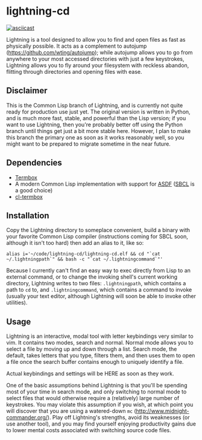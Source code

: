 # lightning-cd

[![asciicast](https://asciinema.org/a/29694.png)](https://asciinema.org/a/29694)

Lightning is a tool designed to allow you to find and open files as fast as physically possible.  It acts as a complement to autojump (https://github.com/wting/autojump); while autojump allows you to go from anywhere to your most accessed directories with just a few keystrokes, Lightning allows you to fly around your filesystem with reckless abandon, flitting through directories and opening files with ease.


Disclaimer
---------

This is the Common Lisp branch of Lightning, and is currently not quite ready for production use just yet. The original version is written in Python, and is much more fast, stable, and powerful than the Lisp version; if you want to use Lightning, then you're probably better off using the Python branch until things get just a bit more stable here. However, I plan to make this branch the primary one as soon as it works reasonably well, so you might want to be prepared to migrate sometime in the near future.

Dependencies
-----------

 - [Termbox](https://github.com/nsf/termbox)
 - A modern Common Lisp implementation with support for [ASDF](https://common-lisp.net/project/asdf/asdf.html) ([SBCL](http://www.sbcl.org/) is a good choice)
 - [cl-termbox](https://github.com/fouric/cl-termbox)

Installation
------------

Copy the Lightning directory to someplace convenient, build a binary with your favorite Common Lisp compiler (instructions coming for SBCL soon, although it isn't too hard) then add an alias to it, like so:

    alias i='~/code/lightning-cd/lightning-cd.elf && cd "`cat ~/.lightningpath`" && bash -c "`cat ~/.lightningcommand`"'

Because I currently can't find an easy way to exec directly from Lisp to an external command, or to change the invoking shell's current working directory, Lightning writes to two files: `.lightningpath`, which contains a path to `cd` to, and `.lightningcommand`, which contains a command to invoke (usually your text editor, although Lightning will soon be able to invoke other utilities).

Usage
-----

Lightning is an interactive, modal tool with letter keybindings very similar to vim.  It contains two modes, search and normal.  Normal mode allows you to select a file by moving up and down through a list.  Search mode, the default, takes letters that you type, filters them, and then uses them to open a file once the search buffer contains enough to uniquely identify a file.

Actual keybindings and settings will be HERE as soon as they work.

One of the basic assumptions behind Lightning is that you'll be spending most of your time in search mode, and only switching to normal mode to select files that would otherwise require a (relatively) large number of keystrokes. You may violate this assumption if you wish, at which point you will discover that you are using a watered-down `mc` (http://www.midnight-commander.org/). Play off Lightning's strengths, avoid its weaknesses (or use another tool), and you may find yourself enjoying productivity gains due to lower mental costs associated with switching source code files.
